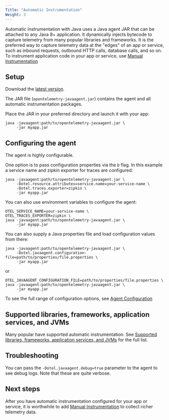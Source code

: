 ```yaml
---
Title: "Automatic Instrumentation"
Weight: 3
---
```


Automatic instrumentation with Java uses a Java agent JAR that can be attached to any Java 8+ application. It dynamically injects bytecode to capture telemetry from many popular libraries and frameworks. It is the preferred way to capture telemetry data at the "edges" of an app or service, such as inbound requests, outbound HTTP calls, database calls, and so on. To instrument application code in your app or service, use [Manual Instrumentation](manual_instrumentation.md)

## Setup

Download the [latest version](https://github.com/open-telemetry/opentelemetry-java-instrumentation/releases/).

The JAR file (`opentelemetry-javaagent.jar`) contains the agent and all automatic instrumentation packages.

Place the JAR in your preferred directory and launch it with your app:

```
java -javaagent:path/to/opentelemetry-javaagent.jar \
     -jar myapp.jar
```

## Configuring the agent

The agent is highly configurable.

One option is to pass configuration properties via the `D` flag. In this example a service name and zipkin exporter for traces are configured:

```
java -javaagent:path/to/opentelemetry-javaagent.jar \
     -Dotel.resource.attributes=service.name=your-service-name \
     -Dotel.traces.exporter=zipkin \
     -jar myapp.jar
```

You can also use environment variables to configure the agent:

```
OTEL_SERVICE_NAME=your-service-name \
OTEL_TRACES_EXPORTER=zipkin \
java -javaagent:path/to/opentelemetry-javaagent.jar \
     -jar myapp.jar
```

You can also supply a Java properties file and load configuration values from there:

```
java -javaagent:path/to/opentelemetry-javaagent.jar \
     -Dotel.javaagent.configuration-file=path/to/properties/file.properties \
     -jar myapp.jar
```

or

```
OTEL_JAVAAGENT_CONFIGURATION_FILE=path/to/properties/file.properties \
java -javaagent:path/to/opentelemetry-javaagent.jar \
     -jar myapp.jar
```

To see the full range of configuration options, see [Agent Configuration](https://github.com/open-telemetry/opentelemetry-java-instrumentation/blob/main/docs/agent-config.md)

## Supported libraries, frameworks, application services, and JVMs

Many popular have supported automatic instrumentation. See [Supported libraries, frameworks, application services, and JVMs](https://github.com/open-telemetry/opentelemetry-java-instrumentation/blob/main/docs/supported-libraries.md) for the full list.

## Troubleshooting

You can pass the `-Dotel.javaagent.debug=true` parameter to the agent to see debug logs. Note that these are quite verbose.

## Next steps

After you have automatic instrumentation configured for your app or service, it is worthwhile to add [Manual Instrumentation](manual_instrumentation.md) to collect richer telemetry data.

